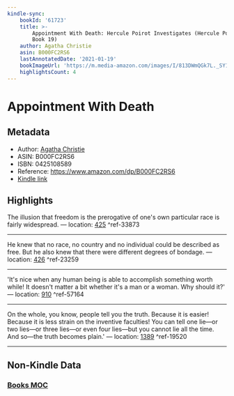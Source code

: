 ```yaml
---
kindle-sync:
    bookId: '61723'
    title: >-
        Appointment With Death: Hercule Poirot Investigates (Hercule Poirot series
        Book 19)
    author: Agatha Christie
    asin: B000FC2RS6
    lastAnnotatedDate: '2021-01-19'
    bookImageUrl: 'https://m.media-amazon.com/images/I/813DWmQGk7L._SY160.jpg'
    highlightsCount: 4
---
```


# Appointment With Death

## Metadata

-   Author: [Agatha Christie](https://www.amazon.comundefined)
-   ASIN: B000FC2RS6
-   ISBN: 0425108589
-   Reference: https://www.amazon.com/dp/B000FC2RS6
-   [Kindle link](kindle://book?action=open&asin=B000FC2RS6)

## Highlights

The illusion that freedom is the prerogative of one's own particular race is fairly widespread. — location: [425](kindle://book?action=open&asin=B000FC2RS6&location=425) ^ref-33873

---

He knew that no race, no country and no individual could be described as free. But he also knew that there were different degrees of bondage. — location: [426](kindle://book?action=open&asin=B000FC2RS6&location=426) ^ref-23259

---

'It's nice when any human being is able to accomplish something worth while! It doesn't matter a bit whether it's a man or a woman. Why should it?' — location: [910](kindle://book?action=open&asin=B000FC2RS6&location=910) ^ref-57164

---

On the whole, you know, people tell you the truth. Because it is easier! Because it is less strain on the inventive faculties! You can tell one lie—or two lies—or three lies—or even four lies—but you cannot lie all the time. And so—the truth becomes plain.' — location: [1389](kindle://book?action=open&asin=B000FC2RS6&location=1389) ^ref-19520

---

## Non-Kindle Data

### [Books MOC](Books%20MOC.md)
